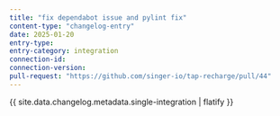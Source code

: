 ```yaml
---
title: "fix dependabot issue and pylint fix"
content-type: "changelog-entry"
date: 2025-01-20
entry-type: 
entry-category: integration
connection-id: 
connection-version: 
pull-request: "https://github.com/singer-io/tap-recharge/pull/44"
---
```

{{ site.data.changelog.metadata.single-integration | flatify }}